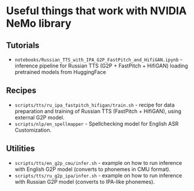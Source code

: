 # Useful things that work with NVIDIA NeMo library

## Tutorials
- `notebooks/Russian_TTS_with_IPA_G2P_FastPitch_and_HifiGAN.ipynb` - inference pipeline for Russian TTS (G2P + FastPitch + HifiGAN) loading pretrained models from HuggingFace

## Recipes
- `scripts/tts/ru_ipa_fastpitch_hifigan/train.sh` - recipe for data preparation and training of Russian TTS (FastPitch + HifiGAN), using external G2P model.
- `scripts/nlp/en_spellmapper` - Spellchecking model for English ASR Customization.

## Utilities
- `scripts/tts/en_g2p_cmu/infer.sh` - example on how to run inference with English G2P model (converts to phonemes in CMU format).
- `scripts/tts/ru_g2p_ipa/infer.sh` - example on how to run inference with Russian G2P model (converts to IPA-like phonemes).
